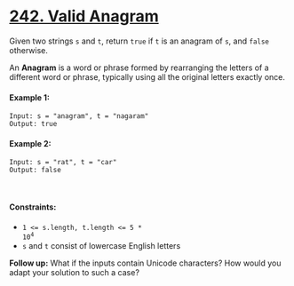 # [242. Valid Anagram](https://leetcode.com/problems/valid-anagram/)
Given two strings `s` and `t`, return `true` if `t` is an anagram of `s`, and `false` otherwise.

An **Anagram** is a word or phrase formed by rearranging the letters of a different word or phrase, typically using all the original letters exactly once.

#### Example 1:
```shell 
Input: s = "anagram", t = "nagaram"
Output: true
```

#### Example 2:
```
Input: s = "rat", t = "car"
Output: false
```

<br>

#### Constraints:
- <code>1 <= s.length, t.length <= 5 * 10<sup>4</sup></code>
- `s` and `t` consist of lowercase English letters

**Follow up:** What if the inputs contain Unicode characters? How would you adapt your solution to such a case?
